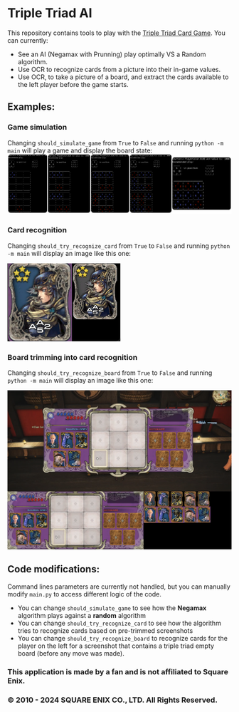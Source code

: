# Triple Triad AI

This repository contains tools to play with the [Triple Triad Card Game](https://eu.finalfantasyxiv.com/lodestone/playguide/contentsguide/goldsaucer/tripletriad/).
You can currently:
- See an AI (Negamax with Prunning) play optimally VS a Random algorithm.
- Use OCR to recognize cards from a picture into their in-game values.
- Use OCR, to take a picture of a board, and extract the cards available to the left player before the game starts.

## Examples:
### Game simulation
Changing `should_simulate_game` from `True` to `False` and running `python -m main` will play a game and display the board state:
![](assets/examples/should_simulate_game.png)


### Card recognition
Changing `should_try_recognize_card` from `True` to `False` and running `python -m main` will display an image like this one:

![](assets/examples/should_try_recognize_card.png)

### Board trimming into card recognition
Changing `should_try_recognize_board` from `True` to `False` and running `python -m main` will display an image like this one:

 ![](assets/examples/should_try_recognize_board.png)


## Code modifications:
Command lines parameters are currently not handled, but you can manually modify `main.py` to access different logic of the code.
- You can change `should_simulate_game` to see how the **Negamax** algorithm plays against a **random** algorithm
- You can change `should_try_recognize_card` to see how the algorithm tries to recognize cards based on pre-trimmed screenshots
- You can change `should_try_recognize_board` to recognize cards for the player on the left for a screenshot that contains a triple triad empty board (before any move was made).


### This application is made by a fan and is not affiliated to Square Enix.
### © 2010 - 2024 SQUARE ENIX CO., LTD. All Rights Reserved.
